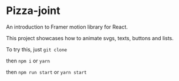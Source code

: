 # Pizza-joint
An introduction to Framer motion library for React.

This project showcases how to animate svgs, texts, buttons and lists.

To try this, just
```git clone```

then
```npm i``` or ```yarn```

then 
```npm run start``` or ```yarn start```

